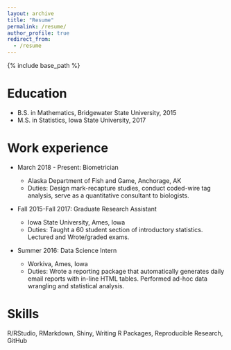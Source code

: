 ```yaml
---
layout: archive
title: "Resume"
permalink: /resume/
author_profile: true
redirect_from:
  - /resume
---
```


{% include base_path %}

Education
======
* B.S. in Mathematics, Bridgewater State University, 2015
* M.S. in Statistics, Iowa State University, 2017

Work experience
======
* March 2018 - Present: Biometrician
  * Alaska Department of Fish and Game, Anchorage, AK
  * Duties: Design mark-recapture studies, conduct coded-wire tag analysis, serve as a quantitative consultant to biologists.
    
* Fall 2015-Fall 2017: Graduate Research Assistant
  * Iowa State University, Ames, Iowa
  * Duties: Taught a 60 student section of introductory statistics. Lectured and Wrote/graded exams.
  
* Summer 2016: Data Science Intern
  * Workiva, Ames, Iowa
  * Duties: Wrote a reporting package that automatically generates daily email reports with in-line HTML tables. Performed ad-hoc data wrangling and statistical analysis.



  
Skills
======

R/RStudio, RMarkdown, Shiny, Writing R Packages, Reproducible Research, GitHub